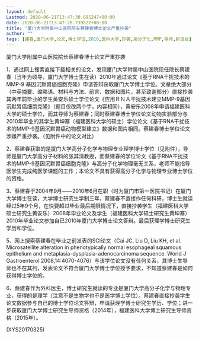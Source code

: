 ```yaml
---
layout: default
Lastmod: 2020-06-21T13:47:30.695247+00:00
date: 2020-06-21T13:47:28.739827+00:00
title: "厦门大学附属中山医院院长蔡建春博士论文严重抄袭"
author: ""
tags: [建春,厦门大学,论文,博士学位,2010,医科大学,抄袭,高分子化,MMP,导师,新语丝]
---
```


厦门大学附属中山医院院长蔡建春博士论文严重抄袭

1、通过网上搜索直接下载相关的论文，发现厦门大学附属中山医院现任院长蔡建春（当年为硕导，厦门大学博士生在读）2010年通过论文《基于RNA干扰技术的MMP-9 基因沉默胃癌细胞克隆》申请答辩获取厦门大学博士学位。文章绝大部分（中英摘要、缩略语、材料与方法、前言、数据和图片，甚至致谢部分）直接抄袭其两年前毕业的学生黄安乐硕士学位论文《应用ＲＮＡ干扰技术建立MMP-9基因沉默胃癌细胞克隆》（题目仅改两个字，内容相同），黄安乐2008年申请福建医科大学的硕士学位，而其导师为蔡建春；同时蔡建春博士学位论文动物实验部分与2010年毕业的其学生黄坤寨（福建医科大学的硕士）学位论文《基于RNA干扰技术的MMP-9基因沉默胃癌动物模型建立》数据和图片相同。蔡建春博士学位论文涉嫌严重抄袭。（见附件中的论文对比）

2、蔡建春获取的是厦门大学高分子化学与物理专业理学博士学位（见附件），导师是厦门大学高分子材料的张其清教授，而蔡建春的学位论文《基于RNA干扰技术的MMP-9基因沉默胃癌细胞克隆》与高分子化学物理毫无关系，老师不能指导医学生完成纯医学课题的工作；本论文不具有获得高分子化学与物理专业博士学位的资格。

3、蔡建春于2004年9月――2010年6月在职（时为厦门市第一医院书记）在厦门大学博士在读，大学博士研究生学制三年，蔡建春不直接作任何科研，博士生就读经过5年9个月，在快要超过毕业最后期限情况下，直接抄袭学生（福建医科大学硕士研究生黄安乐）2008年毕业论文及学生（福建医科大学硕士研究生黄坤寨）2010年毕业论文参加自已2010年厦门大学博士论文答辩。最后获理学博士研究生学历和学位。

5、网上搜索蔡建春在毕业之前发表的SCI论文（Cai JC, Liu D, Liu KH, et al. Microsatellite alteration in phenotypically normal esophageal squamous epithelium and metaplasia-dysplasia-adenocarcinoma sequence. World J Gastroenterol 2008,14:4070-4076）与该学位论文没有任何关系，其博士生导师也不在其列，发表论文不符合厦门大学博士学位授予要求，不知道蔡建春是如何获得博士学位的。

6、蔡建春作为外科医生，博士研究生就读的专业是厦门大学高分子化学与物理专业，获得的是理学（注意不是生物学也不是医学博士学位）。蔡建春直接抄袭学生论文数据参与自已的博士学位论文答辩，申请获理学博士研究生学历、学位；进一步获取厦门大学博士研究生导师资格（2014年），福建医科大学博士研究生导师资格（2015年）。

(XYS20170325)

